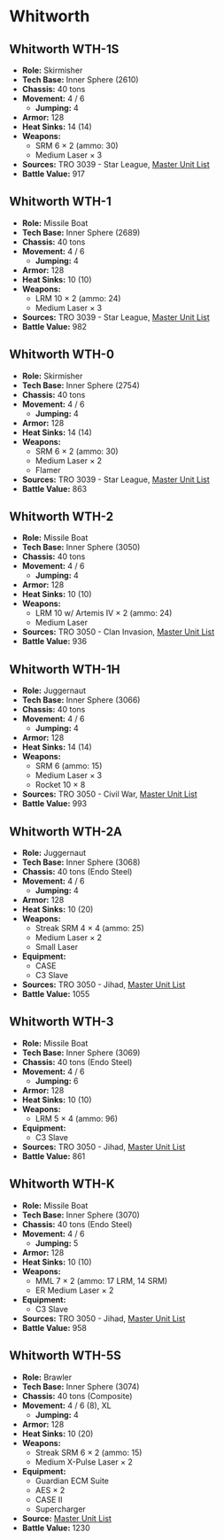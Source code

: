 # Whitworth
## Whitworth WTH-1S
- **Role:** Skirmisher
- **Tech Base:** Inner Sphere (2610)
- **Chassis:** 40 tons
- **Movement:** 4 / 6
  - **Jumping:** 4
- **Armor:** 128
- **Heat Sinks:** 14 (14)
- **Weapons:**
  - SRM 6 × 2 (ammo: 30)
  - Medium Laser × 3
- **Sources:** TRO 3039 - Star League, [Master Unit List](http://masterunitlist.info/Unit/Details/3540/whitworth-wth-1s)
- **Battle Value:** 917

## Whitworth WTH-1
- **Role:** Missile Boat
- **Tech Base:** Inner Sphere (2689)
- **Chassis:** 40 tons
- **Movement:** 4 / 6
  - **Jumping:** 4
- **Armor:** 128
- **Heat Sinks:** 10 (10)
- **Weapons:**
  - LRM 10 × 2 (ammo: 24)
  - Medium Laser × 3
- **Sources:** TRO 3039 - Star League, [Master Unit List](http://masterunitlist.info/Unit/Details/3538/whitworth-wth-1)
- **Battle Value:** 982

## Whitworth WTH-0
- **Role:** Skirmisher
- **Tech Base:** Inner Sphere (2754)
- **Chassis:** 40 tons
- **Movement:** 4 / 6
  - **Jumping:** 4
- **Armor:** 128
- **Heat Sinks:** 14 (14)
- **Weapons:**
  - SRM 6 × 2 (ammo: 30)
  - Medium Laser × 2
  - Flamer
- **Sources:** TRO 3039 - Star League, [Master Unit List](http://masterunitlist.info/Unit/Details/3537/whitworth-wth-0)
- **Battle Value:** 863

## Whitworth WTH-2
- **Role:** Missile Boat
- **Tech Base:** Inner Sphere (3050)
- **Chassis:** 40 tons
- **Movement:** 4 / 6
  - **Jumping:** 4
- **Armor:** 128
- **Heat Sinks:** 10 (10)
- **Weapons:**
  - LRM 10 w/ Artemis IV × 2 (ammo: 24)
  - Medium Laser
- **Sources:** TRO 3050 - Clan Invasion, [Master Unit List](http://masterunitlist.info/Unit/Details/3541/whitworth-wth-2)
- **Battle Value:** 936

## Whitworth WTH-1H
- **Role:** Juggernaut
- **Tech Base:** Inner Sphere (3066)
- **Chassis:** 40 tons
- **Movement:** 4 / 6
  - **Jumping:** 4
- **Armor:** 128
- **Heat Sinks:** 14 (14)
- **Weapons:**
  - SRM 6 (ammo: 15)
  - Medium Laser × 3
  - Rocket 10 × 8
- **Sources:** TRO 3050 - Civil War, [Master Unit List](http://masterunitlist.info/Unit/Details/3539/whitworth-wth-1h)
- **Battle Value:** 993

## Whitworth WTH-2A
- **Role:** Juggernaut
- **Tech Base:** Inner Sphere (3068)
- **Chassis:** 40 tons (Endo Steel)
- **Movement:** 4 / 6
  - **Jumping:** 4
- **Armor:** 128
- **Heat Sinks:** 10 (20)
- **Weapons:**
  - Streak SRM 4 × 4 (ammo: 25)
  - Medium Laser × 2
  - Small Laser
- **Equipment:**
  - CASE
  - C3 Slave
- **Sources:** TRO 3050 - Jihad, [Master Unit List](http://masterunitlist.info/Unit/Details/3542/whitworth-wth-2a)
- **Battle Value:** 1055

## Whitworth WTH-3
- **Role:** Missile Boat
- **Tech Base:** Inner Sphere (3069)
- **Chassis:** 40 tons (Endo Steel)
- **Movement:** 4 / 6
  - **Jumping:** 6
- **Armor:** 128
- **Heat Sinks:** 10 (10)
- **Weapons:**
  - LRM 5 × 4 (ammo: 96)
- **Equipment:**
  - C3 Slave
- **Sources:** TRO 3050 - Jihad, [Master Unit List](http://masterunitlist.info/Unit/Details/3543/whitworth-wth-3)
- **Battle Value:** 861

## Whitworth WTH-K
- **Role:** Missile Boat
- **Tech Base:** Inner Sphere (3070)
- **Chassis:** 40 tons (Endo Steel)
- **Movement:** 4 / 6
  - **Jumping:** 5
- **Armor:** 128
- **Heat Sinks:** 10 (10)
- **Weapons:**
  - MML 7 × 2 (ammo: 17 LRM, 14 SRM)
  - ER Medium Laser × 2
- **Equipment:**
  - C3 Slave
- **Sources:** TRO 3050 - Jihad, [Master Unit List](http://masterunitlist.info/Unit/Details/3545/whitworth-wth-k)
- **Battle Value:** 958

## Whitworth WTH-5S
- **Role:** Brawler
- **Tech Base:** Inner Sphere (3074)
- **Chassis:** 40 tons (Composite)
- **Movement:** 4 / 6 (8), XL
  - **Jumping:** 4
- **Armor:** 128
- **Heat Sinks:** 10 (20)
- **Weapons:**
  - Streak SRM 6 × 2 (ammo: 15)
  - Medium X-Pulse Laser × 2
- **Equipment:**
  - Guardian ECM Suite
  - AES × 2
  - CASE II
  - Supercharger
- **Source:** [Master Unit List](http://masterunitlist.info/Unit/Details/3544/whitworth-wth-5s)
- **Battle Value:** 1230

